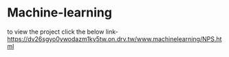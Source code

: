 # Machine-learning


to view the project click the below link-
https://dv26sgyo0ywodazm1ky5tw.on.drv.tw/www.machinelearning/NPS.html
